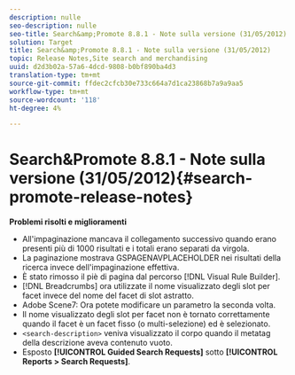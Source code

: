```yaml
---
description: nulle
seo-description: nulle
seo-title: Search&amp;Promote 8.8.1 - Note sulla versione (31/05/2012)
solution: Target
title: Search&amp;Promote 8.8.1 - Note sulla versione (31/05/2012)
topic: Release Notes,Site search and merchandising
uuid: d2d3b02a-57a6-4dcd-9808-b0bf890ba4d3
translation-type: tm+mt
source-git-commit: ffdec2cfcb30e733c664a7d1ca23868b7a9a9aa5
workflow-type: tm+mt
source-wordcount: '118'
ht-degree: 4%

---
```



# Search&amp;Promote 8.8.1 - Note sulla versione (31/05/2012){#search-promote-release-notes}

**Problemi risolti e miglioramenti**

* All&#39;impaginazione mancava il collegamento successivo quando erano presenti più di 1000 risultati e i totali erano separati da virgola.
* La paginazione mostrava GSPAGENAVPLACEHOLDER nei risultati della ricerca invece dell&#39;impaginazione effettiva.
* È stato rimosso il piè di pagina dal percorso [!DNL Visual Rule Builder].
* [!DNL Breadcrumbs] ora utilizzate il nome visualizzato degli slot per facet invece del nome del facet di slot astratto.
*  Adobe Scene7: Ora potete modificare un parametro la seconda volta.
* Il nome visualizzato degli slot per facet non è tornato correttamente quando il facet è un facet fisso (o multi-selezione) ed è selezionato.
* `<search-description>` veniva visualizzato il corpo quando il metatag della descrizione aveva contenuto vuoto.
* Esposto **[!UICONTROL Guided Search Requests]** sotto **[!UICONTROL Reports > Search Requests]**.

